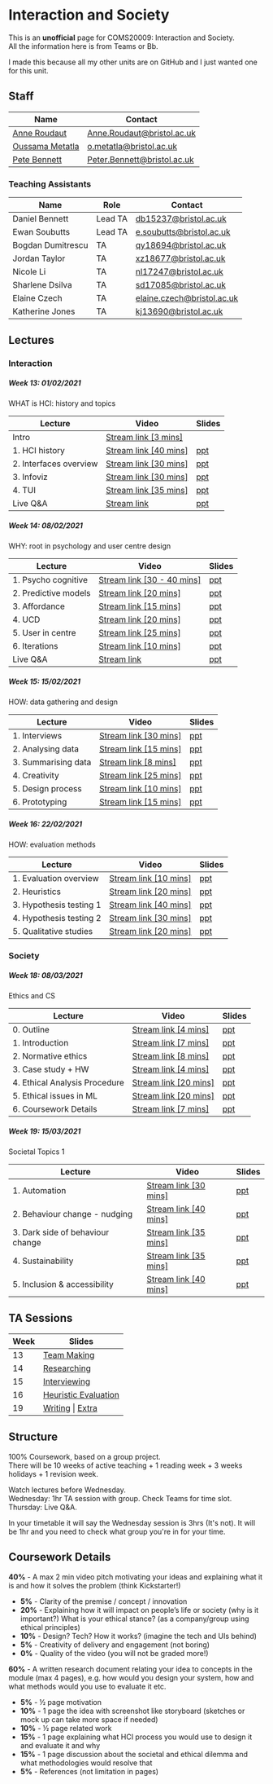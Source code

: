 # Interaction and Society
This is an **unofficial** page for COMS20009: Interaction and Society.  
All the information here is from Teams or Bb.

I made this because all my other units are on GitHub and I just wanted one for this unit.

## Staff

| Name | Contact |
| ---- | ------- |
| [Anne Roudaut](https://www.bristol.ac.uk/people/person/Anne-Roudaut-a7b95754-76b9-4a84-aa44-eec954f5c873) | [Anne.Roudaut@bristol.ac.uk](mailto:Anne.Roudaut@bristol.ac.uk) |
| [Oussama Metatla](https://www.bristol.ac.uk/people/person/Oussama-Metatla-d8a0f795-2a01-4509-9b1e-1fa2fd913d74/) | [o.metatla@bristol.ac.uk](mailto:o.metatla@bristol.ac.uk) |
| [Pete Bennett](http://www.peteinfo.com/) | [Peter.Bennett@bristol.ac.uk](mailto:Peter.Bennett@bristol.ac.uk) |

### Teaching Assistants

| Name | Role | Contact |
| ---- |----- | ------- |
| Daniel Bennett | Lead TA | [db15237@bristol.ac.uk](mailto:db15237@bristol.ac.uk) |
| Ewan Soubutts | Lead TA | [e.soubutts@bristol.ac.uk](mailto:e.soubutts@bristol.ac.uk) |
| Bogdan Dumitrescu | TA | [qy18694@bristol.ac.uk](mailto:qy18694@bristol.ac.uk) |
| Jordan Taylor | TA | [xz18677@bristol.ac.uk](mailto:xz18677@bristol.ac.uk) |
| Nicole Li | TA | [nl17247@bristol.ac.uk](mailto:nl17247@bristol.ac.uk) |
| Sharlene Dsilva | TA | [sd17085@bristol.ac.uk](mailto:sd17085@bristol.ac.uk) |
| Elaine Czech | TA | [elaine.czech@bristol.ac.uk](mailto:elaine.czech@bristol.ac.uk) |
| Katherine Jones | TA | [kj13690@bristol.ac.uk](mailto:kj13690@bristol.ac.uk) |

## Lectures

### Interaction

##### Week 13: 01/02/2021

WHAT is HCI: history and topics

| Lecture | Video | Slides |
| ------ | ---- | --- |
| Intro | [Stream link [3 mins]](https://web.microsoftstream.com/video/8002ce9a-6505-4b0f-a199-db0d2b52cd4a) |  |
| 1. HCI history | [Stream link [40 mins]](https://web.microsoftstream.com/video/2deffa4c-c1a2-4489-ae92-f99b660851cd) | [ppt](https://uob.sharepoint.com/:p:/r/teams/grp-InteractionSociety/Shared%20Documents/General/Lectures/WEEK13/Week13-Chunk%201-IntAndSoc-HCIhistory-40min.pptx?d=w0726ccda6f39462590ac67c6ce58610d&csf=1&web=1&e=bLyHJv) |
| 2. Interfaces overview | [Stream link [30 mins]](https://web.microsoftstream.com/video/9d5c85b2-32fe-45de-ae3a-20581a292db8) | [ppt](https://uob.sharepoint.com/:p:/r/teams/grp-InteractionSociety/Shared%20Documents/General/Lectures/WEEK13/Week13-Chunk%202-IntAndSoc-Interfaces%20overview-30min.pptx?d=w56115e39832944209163ee3d50e1feea&csf=1&web=1&e=2afO4H) |
| 3. Infoviz | [Stream link [30 mins]](https://web.microsoftstream.com/video/ec89410d-c5d7-4a89-9d1e-b257244b526f) | [ppt](https://uob.sharepoint.com/:p:/r/teams/grp-InteractionSociety/Shared%20Documents/General/Lectures/WEEK13/Week13-Chunk%203-IntAndSoc-Infoviz-30min.pptx?d=w2e521a7f05f9494ebba616cbfbddc336&csf=1&web=1&e=QcASIF) |
| 4. TUI | [Stream link [35 mins]](https://web.microsoftstream.com/video/a2f515e2-0c26-41a6-aa17-092d90a22e01) | [ppt](https://uob.sharepoint.com/:p:/r/teams/grp-InteractionSociety/Shared%20Documents/General/Lectures/WEEK13/Week13-Chunk%204-IntAndSoc-TUI-35min.pptx?d=we7838b6eefd041a5a565c9f2159cfdab&csf=1&web=1&e=vneH8i) |
| Live Q&A | [Stream link](https://web.microsoftstream.com/video/bb6c697c-930b-4c0b-94c0-a790b1b416f6) | [ppt](https://uob.sharepoint.com/:p:/r/teams/grp-InteractionSociety/Shared%20Documents/General/Lectures/WEEK13/Week13-Chunk%205-IntAndSoc-Introduction.pptx?d=wcd8fe2b27cdc4d0d82ea0ba598f7a3a4&csf=1&web=1&e=MLiVMp) |

##### Week 14: 08/02/2021

WHY: root in psychology and user centre design

| Lecture | Video | Slides |
| ------ | ---- | --- |
| 1. Psycho cognitive | [Stream link [30 - 40 mins]](https://web.microsoftstream.com/video/b160bed6-5465-4141-b3fc-dd4fe293b66f) | [ppt](https://uob.sharepoint.com/:p:/r/teams/grp-InteractionSociety/Shared%20Documents/General/Lectures/WEEK14/Week14-Chunk%201-IntAndSoc-PsychoCognitive-30-40min.pptx?d=wad362f391412414c8ec319e5c71f1103&csf=1&web=1&e=9VWuQ8) |
| 2. Predictive models | [Stream link [20 mins]](https://web.microsoftstream.com/video/ae5775fe-cd00-4a31-b012-d6ca5daa4b88) | [ppt](https://uob.sharepoint.com/:p:/r/teams/grp-InteractionSociety/Shared%20Documents/General/Lectures/WEEK14/Week14-Chunk%202-IntAndSoc-PredictiveModels-20min.pptx?d=wfbdbdc128b0f467b988cb960d053067c&csf=1&web=1&e=Uw0Jd2) |
| 3. Affordance | [Stream link [15 mins]](https://web.microsoftstream.com/video/c1eab9c9-7036-48e5-992f-9b5fa77237f0) | [ppt](https://uob.sharepoint.com/:p:/r/teams/grp-InteractionSociety/Shared%20Documents/General/Lectures/WEEK14/Week14-Chunk%203-IntAndSoc-Affordance-15min.pptx?d=wed07c5d5bfcb4c7eae531aacdcd47445&csf=1&web=1&e=U5qqaq) |
| 4. UCD | [Stream link [20 mins]](https://web.microsoftstream.com/video/84165df4-6c45-4732-b796-8a1f44739ef2) | [ppt](https://uob.sharepoint.com/:p:/r/teams/grp-InteractionSociety/Shared%20Documents/General/Lectures/WEEK14/Week14-Chunk%204-IntAndSoc-UCD-20min.pptx?d=w7cafac71fe9c4e2a91723096447f51d5&csf=1&web=1&e=fGESQt) |
| 5. User in centre | [Stream link [25 mins]](https://web.microsoftstream.com/video/fc51f160-b10b-4239-81cc-f3e355aef625) | [ppt](https://uob.sharepoint.com/:p:/r/teams/grp-InteractionSociety/Shared%20Documents/General/Lectures/WEEK14/Week14-Chunk%205-IntAndSoc-UserInCenter-25min.pptx?d=wb3bbd13d218b47f2865a3bfc1cd00e02&csf=1&web=1&e=utdtCD) |
| 6. Iterations | [Stream link [10 mins]](https://web.microsoftstream.com/video/ea2e909f-ab6d-4fad-8851-47235a148794) | [ppt](https://uob.sharepoint.com/:p:/r/teams/grp-InteractionSociety/Shared%20Documents/General/Lectures/WEEK14/Week14-Chunk%206-IntAndSoc-Iterations-10min.pptx?d=w8460c381b51841428cb1f8b3fa8f2050&csf=1&web=1&e=A6BtKV) |
| Live Q&A | [Stream link](https://web.microsoftstream.com/video/e2ba8c13-b86a-4a2b-b63b-c03822fdda91) | [ppt](https://uob.sharepoint.com/:p:/r/teams/grp-InteractionSociety/Shared%20Documents/General/QA-IntAndSoc-20-21.pptx?d=w8f783a14440c4de98fd98ad02dcab645&csf=1&web=1&e=7rJ3Dn) |

##### Week 15: 15/02/2021

HOW: data gathering and design

| Lecture | Video | Slides |
| ------ | ---- | --- |
| 1. Interviews | [Stream link [30 mins]](https://web.microsoftstream.com/video/6200ee2f-f30a-41de-943c-3c9c152fcef4) | [ppt](https://uob.sharepoint.com/:p:/r/teams/grp-InteractionSociety/Shared%20Documents/General/Lectures/WEEK15/Week15-Chunk%201-IntAndSoc-Interview-30min.pptx?d=w53dd827d230e461e9ecd9618123c7a4e&csf=1&web=1&e=63HxHL) |
| 2. Analysing data| [Stream link [15 mins]](https://web.microsoftstream.com/video/f696a7a1-98d7-4e00-a529-7ca3682aeb2b) | [ppt](https://uob.sharepoint.com/:p:/r/teams/grp-InteractionSociety/Shared%20Documents/General/Lectures/WEEK15/Week15-Chunk%202-IntAndSoc-Needfinding-15min.pptx?d=w7b9116c259f240ca90d39fe01b443b34&csf=1&web=1&e=4AqII0) |
| 3. Summarising data| [Stream link [8 mins]](https://web.microsoftstream.com/video/24615f39-1a8f-423f-9367-6feacb69cf71) | [ppt](https://uob.sharepoint.com/:p:/r/teams/grp-InteractionSociety/Shared%20Documents/General/Lectures/WEEK15/Week15-Chunk%203-IntAndSoc-PersonaScenarioStoryboard-8min.pptx?d=wbdecb0a76e0349bbbe4be795ed5faed3&csf=1&web=1&e=HaqC68) |
| 4. Creativity | [Stream link [25 mins]](https://web.microsoftstream.com/video/e5fafa5c-d8aa-4728-858d-1b31f4d57144) | [ppt](https://uob.sharepoint.com/:p:/r/teams/grp-InteractionSociety/Shared%20Documents/General/Lectures/WEEK15/Week15-Chunk%204-IntAndSoc-Creativity-25min.pptx?d=w5101778f41454193ba4bfabd38e97a43&csf=1&web=1&e=RHoEyN) |
| 5. Design process | [Stream link [10 mins]](https://web.microsoftstream.com/video/ca012fac-3a3e-4840-9c61-7e924a4361c4) | [ppt](https://uob.sharepoint.com/:p:/r/teams/grp-InteractionSociety/Shared%20Documents/General/Lectures/WEEK15/Week15-Chunk%205-IntAndSoc-DesignProcess-10min.pptx?d=wbf252519cc72424d81bd53f498bfeaeb&csf=1&web=1&e=LaPFiF) |
| 6. Prototyping | [Stream link [15 mins]](https://web.microsoftstream.com/video/d56efcd8-8a21-46ff-8795-e2deb9e58a0b) | [ppt](https://uob.sharepoint.com/:p:/r/teams/grp-InteractionSociety/Shared%20Documents/General/Lectures/WEEK15/Week15-Chunk%206-IntAndSoc-Protyping-25min.pptx?d=wdbde6b052424453186a2e1d8ab851f40&csf=1&web=1&e=dnWAyh) |

##### Week 16: 22/02/2021

HOW: evaluation methods

| Lecture | Video | Slides |
| ------ | ---- | --- |
| 1. Evaluation overview | [Stream link [10 mins]](https://web.microsoftstream.com/video/e136684a-ad7e-4371-be37-3599f4622735) | [ppt](https://uob.sharepoint.com/:p:/r/teams/grp-InteractionSociety/Shared%20Documents/General/Lectures/WEEK16/Week16-Chunk%201-IntAndSoc-EvaluationOverview-10min.pptx?d=w3b263bd0683d406d902cf1a0459a5e54&csf=1&web=1&e=hIW0i7) |
| 2. Heuristics | [Stream link [20 mins]](https://web.microsoftstream.com/video/8e1482e1-e27c-41f6-8252-34b286872ded) | [ppt](https://uob.sharepoint.com/:p:/r/teams/grp-InteractionSociety/Shared%20Documents/General/Lectures/WEEK16/Week16-Chunk%202-IntAndSoc-Heuristics-20min.pptx?d=w184230debf524c459d8d3b662cdc5ec2&csf=1&web=1&e=rEqSdV) |
| 3. Hypothesis testing 1 | [Stream link [40 mins]](https://web.microsoftstream.com/video/10774390-781f-41c6-9631-722d290c41f7) | [ppt](https://uob.sharepoint.com/:p:/r/teams/grp-InteractionSociety/Shared%20Documents/General/Lectures/WEEK16/Week16-Chunk%203%20and%204-IntAndSoc-hypothesistesting70min.pptx?d=wdecfbaf3bd7b4a9b9c9949f2836b9fcc&csf=1&web=1&e=fCa12t) |
| 4. Hypothesis testing 2 | [Stream link [30 mins]](https://web.microsoftstream.com/video/6d3ccb38-459c-4258-8a0a-d6433289b6d7) | [ppt](https://uob.sharepoint.com/:p:/r/teams/grp-InteractionSociety/Shared%20Documents/General/Lectures/WEEK16/Week16-Chunk%203%20and%204-IntAndSoc-hypothesistesting70min.pptx?d=wdecfbaf3bd7b4a9b9c9949f2836b9fcc&csf=1&web=1&e=fCa12t) |
| 5. Qualitative studies | [Stream link [20 mins]](https://web.microsoftstream.com/video/091a6872-c7e2-4f9d-ac9c-2e121f710498) | [ppt](https://uob.sharepoint.com/:p:/r/teams/grp-InteractionSociety/Shared%20Documents/General/Lectures/WEEK16/Week16-Chunk%205-IntAndSoc-Qualitative-20min.pptx?d=wf5139ed87cf04afd87d3c038ceba2b01&csf=1&web=1&e=hdU8F8) |

### Society

##### Week 18: 08/03/2021

Ethics and CS

| Lecture | Video | Slides |
| ------ | ---- | --- |
| 0. Outline | [Stream link [4 mins]](https://web.microsoftstream.com/video/bd94ebdf-d6a0-40db-9be4-c9047c7189e6) | [ppt](https://uob.sharepoint.com/:b:/r/teams/grp-InteractionSociety/Shared%20Documents/General/Lectures/WEEK18/0%20Int%26Soc-Week18-overview.pdf?csf=1&web=1&e=7GWI92) |
| 1. Introduction | [Stream link [7 mins]](https://web.microsoftstream.com/video/6cdb1cfc-cd68-44a6-835c-c446d91b8a41) | [ppt](https://uob.sharepoint.com/:b:/r/teams/grp-InteractionSociety/Shared%20Documents/General/Lectures/WEEK18/1%20Int%26Soc-Week18-Intro.pdf?csf=1&web=1&e=Bt72YF) |
| 2. Normative ethics| [Stream link [8 mins]](https://web.microsoftstream.com/video/4f10fed3-dc57-4b75-bd3e-267a3d902a87) | [ppt](https://uob.sharepoint.com/:b:/r/teams/grp-InteractionSociety/Shared%20Documents/General/Lectures/WEEK18/2%20Int%26Soc-Week18-Normative-Ethics.pdf?csf=1&web=1&e=2hyREi) |
| 3. Case study + HW| [Stream link [4 mins]](https://web.microsoftstream.com/video/a3d9f88e-1027-4801-841b-1b7e8dfd0a7f) | [ppt](https://uob.sharepoint.com/:b:/r/teams/grp-InteractionSociety/Shared%20Documents/General/Lectures/WEEK18/3%20Int%26Soc-Week18-Case-Study+Homework!.pdf?csf=1&web=1&e=MewMpL) |
| 4. Ethical Analysis Procedure| [Stream link [20 mins]](https://web.microsoftstream.com/video/229ac83a-8767-4fa2-8a1b-c3a8c753c5e5) | [ppt](https://uob.sharepoint.com/:b:/r/teams/grp-InteractionSociety/Shared%20Documents/General/Lectures/WEEK18/4%20Int%26Soc-Week18-Ethical-Analysis-Procedure%20.pdf?csf=1&web=1&e=eNG5F7) |
| 5. Ethical issues in ML| [Stream link [20 mins]](https://web.microsoftstream.com/video/f6389f7f-84db-4950-b8c3-a1872aae4840) | [ppt](https://uob.sharepoint.com/:b:/r/teams/grp-InteractionSociety/Shared%20Documents/General/Lectures/WEEK18/5%20Int%26Soc-Week18-Ethical-Issues-in-ML.pdf?csf=1&web=1&e=udZuOU) |
| 6. Coursework Details | [Stream link [7 mins]](https://web.microsoftstream.com/video/94092450-55c4-4022-992a-b65632c15a41) | [ppt](https://uob.sharepoint.com/:b:/r/teams/grp-InteractionSociety/Shared%20Documents/General/Lectures/WEEK18/6%20Int%26Soc-Week18-Coursework%20Details.pdf?csf=1&web=1&e=PTexhP) |

##### Week 19: 15/03/2021

Societal Topics 1

| Lecture | Video | Slides |
| ------ | ---- | --- |
| 1. Automation | [Stream link [30 mins]](https://web.microsoftstream.com/video/1280a9ef-4af8-4585-871a-17240c3f7766) |[ppt](https://uob.sharepoint.com/:b:/r/teams/grp-InteractionSociety/Shared%20Documents/General/Lectures/WEEK19/Week19-Topics-Chunk1-Automation.pdf?csf=1&web=1&e=93MJmc) |
| 2. Behaviour change - nudging | [Stream link [40 mins]](https://web.microsoftstream.com/video/9854e0ed-cce3-4dc0-96d0-635f1f9d7b40) |[ppt](https://uob.sharepoint.com/:b:/r/teams/grp-InteractionSociety/Shared%20Documents/General/Lectures/WEEK19/Week19-Topics-Chunk2-Behaviour%20Change-Nudging.pdf?csf=1&web=1&e=bKnfqs) |
| 3. Dark side of behaviour change | [Stream link [35 mins]](https://web.microsoftstream.com/video/e130b06a-e03d-4dfc-aa88-a741c22fdd6c) |[ppt](https://uob.sharepoint.com/:b:/r/teams/grp-InteractionSociety/Shared%20Documents/General/Lectures/WEEK19/Week19-Topics-Chunk3-DarkSide%20of%20Behaviour%20Change.pdf?csf=1&web=1&e=juwCOd) |
| 4. Sustainability  | [Stream link [35 mins]](https://web.microsoftstream.com/video/960558ab-6104-4132-a4f9-2db70928b218) |[ppt](https://uob.sharepoint.com/:b:/r/teams/grp-InteractionSociety/Shared%20Documents/General/Lectures/WEEK19/Week19-Topics-Chunk4-Sustainability.pdf?csf=1&web=1&e=u7msAR) |
| 5. Inclusion & accessibility | [Stream link [40 mins]](https://web.microsoftstream.com/video/dbcdf98c-b328-4323-a178-192fb03cc6a4) |[ppt](https://uob.sharepoint.com/:b:/r/teams/grp-InteractionSociety/Shared%20Documents/General/Lectures/WEEK19/Week19-Topics-Chunk5-Inclusion%26accessibility.pdf?csf=1&web=1&e=3yiQPe) |

## TA Sessions

| Week | Slides |
| ---- | ------ |
| 13 | [Team Making](https://uob.sharepoint.com/:p:/r/teams/grp-InteractionSociety/Shared%20Documents/General/TA%20SESSION%20material/CW-week13-teamMaking.pptx?d=we3624dbcbfca40978d1157035272b1e0&csf=1&web=1&e=gL3fKG) |
| 14 | [Researching](https://uob.sharepoint.com/:p:/r/teams/grp-InteractionSociety/Shared%20Documents/General/TA%20SESSION%20material/CW-week14-Researching.pptx?d=wda8a3158e9514bdc9622c71bd3a38e6a&csf=1&web=1&e=O0JJAb) |
| 15 | [Interviewing](https://uob.sharepoint.com/:p:/r/teams/grp-InteractionSociety/Shared%20Documents/General/TA%20SESSION%20material/CW-week15-Interviewing.pptx?d=wa132ea7be8624ab88908296174e606a7&csf=1&web=1&e=BeNG1R) |
| 16 | [Heuristic Evaluation](https://uob.sharepoint.com/:p:/r/teams/grp-InteractionSociety/Shared%20Documents/General/TA%20SESSION%20material/CW-week16-HeuristicEvaluation.pptx?d=w5828f905169b42a3857741dcfd92d125&csf=1&web=1&e=aA5ofO) |
| 19 | [Writing](https://uob.sharepoint.com/:p:/r/teams/grp-InteractionSociety/Shared%20Documents/General/TA%20SESSION%20material/CW-week19-Writting.pptx?d=wae6fc9aceb0240df99530defee147c06&csf=1&web=1&e=OLaJcl) \| [Extra](https://uob.sharepoint.com/:b:/r/teams/grp-InteractionSociety/Shared%20Documents/General/TA%20SESSION%20material/CW-week19-WritingExtra.pdf?csf=1&web=1&e=t4Vq6z) |


## Structure

100% Coursework, based on a group project.  
There will be 10 weeks of active teaching + 1 reading week + 3 weeks holidays + 1 revision week.

Watch lectures before Wednesday.  
Wednesday: 1hr TA session with group. Check Teams for time slot.  
Thursday: Live Q&A.

In your timetable it will say the Wednesday session is 3hrs (It's not). It will be 1hr and you need to check what group you're in for your time.

## Coursework Details

**40%** - A max 2 min video pitch motivating your ideas and explaining what it is and how it solves the problem (think Kickstarter!)
  - **5%** - Clarity of the premise / concept / innovation  
  - **20%** -  Explaining how it will impact on people’s life or society (why is it important?) What is your ethical stance? (as a company/group using ethical principles)  
  - **10%** - Design? Tech? How it works? (imagine the tech and UIs behind)  
  - **5%** - Creativity of delivery and engagement (not boring)  
  - **0%** - Quality of the video (you will not be graded more!)  

**60%** - A written research document relating your idea to concepts in the module (max 4 pages), e.g. how would you design your system, how and what methods would you use to evaluate it etc.  
  - **5%** - ½ page motivation  
  - **10%** - 1 page the idea with screenshot like storyboard (sketches or mock up can take more space if needed)  
  - **10%** - ½ page related work  
  - **15%** - 1 page explaining what HCI process you would use to design it and evaluate it and why  
  - **15%** - 1 page discussion about the societal and ethical dilemma and what methodologies would resolve that   
  - **5%** - References (not limitation in pages)  
 
